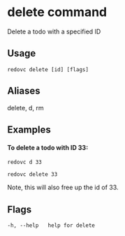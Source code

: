 # delete command
Delete a todo with a specified ID

## Usage
`redovc delete [id] [flags]`

## Aliases
  delete, d, rm

## Examples
#### To delete a todo with ID 33:
    
`redovc d 33`

`redovc delete 33`

  Note, this will also free up the id of 33.

## Flags
`-h, --help   help for delete`